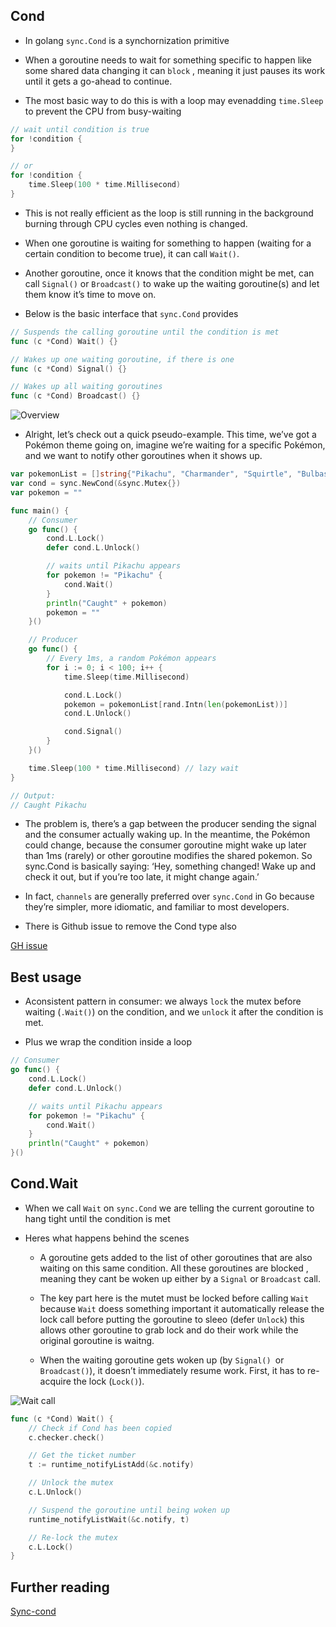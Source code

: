 ## Cond

- In golang ``sync.Cond`` is a synchornization primitive

- When a goroutine needs to wait for something specific to happen like some shared data changing it can ``block`` , meaning it just pauses its work until it gets a go-ahead to continue.

- The most basic way to do this is with a loop may evenadding ``time.Sleep`` to prevent the CPU from busy-waiting

```go
// wait until condition is true
for !condition {
}

// or
for !condition {
    time.Sleep(100 * time.Millisecond)
}
```

- This is not really efficient as the loop is still running in the background burning through CPU cycles even nothing is changed.

- When one goroutine is waiting for something to happen (waiting for a certain condition to become true), it can call ``Wait()``.

-  Another goroutine, once it knows that the condition might be met, can call ``Signal()`` or ``Broadcast()`` to wake up the waiting goroutine(s) and let them know it’s time to move on.

- Below is the basic interface that ``sync.Cond`` provides

```go
// Suspends the calling goroutine until the condition is met
func (c *Cond) Wait() {}

// Wakes up one waiting goroutine, if there is one
func (c *Cond) Signal() {}

// Wakes up all waiting goroutines
func (c *Cond) Broadcast() {}
```

![Overview](https://victoriametrics.com/blog/go-sync-cond/go-sync-cond-overview.webp)

- Alright, let’s check out a quick pseudo-example. This time, we’ve got a Pokémon theme going on, imagine we’re waiting for a specific Pokémon, and we want to notify other goroutines when it shows up.



```go
var pokemonList = []string{"Pikachu", "Charmander", "Squirtle", "Bulbasaur", "Jigglypuff"}
var cond = sync.NewCond(&sync.Mutex{})
var pokemon = ""

func main() {
	// Consumer
	go func() {
		cond.L.Lock()
		defer cond.L.Unlock()

		// waits until Pikachu appears
		for pokemon != "Pikachu" {
			cond.Wait()
		}
		println("Caught" + pokemon)
		pokemon = ""
	}()

    // Producer
	go func() {
		// Every 1ms, a random Pokémon appears
		for i := 0; i < 100; i++ {
			time.Sleep(time.Millisecond)

			cond.L.Lock()
			pokemon = pokemonList[rand.Intn(len(pokemonList))]
			cond.L.Unlock()

			cond.Signal()
		}
	}()

	time.Sleep(100 * time.Millisecond) // lazy wait
}

// Output:
// Caught Pikachu
```

- The problem is, there’s a gap between the producer sending the signal and the consumer actually waking up. In the meantime, the Pokémon could change, because the consumer goroutine might wake up later than 1ms (rarely) or other goroutine modifies the shared pokemon. So sync.Cond is basically saying: ‘Hey, something changed! Wake up and check it out, but if you’re too late, it might change again.’

- In fact, ``channels`` are generally preferred over ``sync.Cond`` in Go because they’re simpler, more idiomatic, and familiar to most developers.


- There is Github issue to remove the Cond type also

[GH issue](https://github.com/golang/go/issues/21165)

## Best usage

-  Aconsistent pattern in consumer: we always ``lock`` the mutex before waiting (``.Wait()``) on the condition, and we ``unlock`` it after the condition is met.

- Plus we wrap the condition inside a loop

```go
// Consumer
go func() {
	cond.L.Lock()
	defer cond.L.Unlock()

	// waits until Pikachu appears
	for pokemon != "Pikachu" {
		cond.Wait()
	}
	println("Caught" + pokemon)
}()
```

## Cond.Wait

- When we call ``Wait`` on ``sync.Cond`` we are telling the current goroutine to hang tight until the condition is met

- Heres what happens behind the  scenes
    - A goroutine gets added to the list of other goroutines that are also waiting on this same condition. All these goroutines are blocked , meaning they cant be woken up either by a ``Signal`` or ``Broadcast`` call.
    - The key part here is the mutet must be locked before calling ``Wait`` because ``Wait`` doess something important it automatically release the lock call before putting the goroutine to sleeo (defer ``Unlock``) this allows other goroutine to grab lock and do their work while the original goroutine is waitng.

    - When the waiting goroutine gets woken up (by ``Signal() ``or ``Broadcast()``), it doesn’t immediately resume work. First, it has to re-acquire the lock (``Lock()``).

![Wait call](https://victoriametrics.com/blog/go-sync-cond/go-sync-cond-wait.webp)

```go
func (c *Cond) Wait() {
	// Check if Cond has been copied
	c.checker.check()

	// Get the ticket number
	t := runtime_notifyListAdd(&c.notify)

	// Unlock the mutex
	c.L.Unlock()

	// Suspend the goroutine until being woken up
	runtime_notifyListWait(&c.notify, t)

	// Re-lock the mutex
	c.L.Lock()
}
```

## Further reading


[Sync-cond](https://victoriametrics.com/blog/go-sync-cond/)